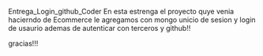 Entrega_Login_github_Coder
En esta estrenga el proyecto quye venia hacierndo de Ecommerce le agregamos con mongo unicio de sesion 
y login de usaurio 
ademas de autenticar con terceros y github!!

gracias!!!

